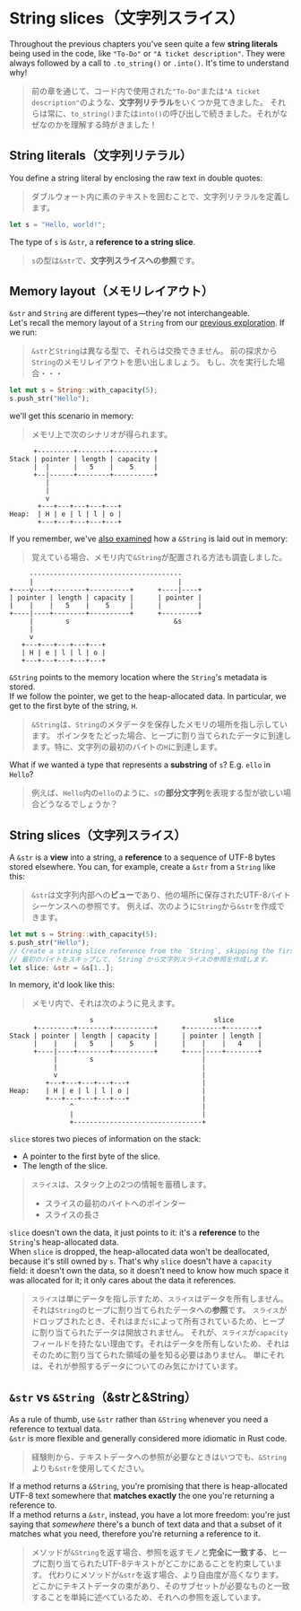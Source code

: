 # String slices（文字列スライス）

Throughout the previous chapters you've seen quite a few **string literals** being used in the code,
like `"To-Do"` or `"A ticket description"`.
They were always followed by a call to `.to_string()` or `.into()`. It's time to understand why!

> 前の章を通じて、コード内で使用された`"To-Do"`または`"A ticket description"`のような、**文字列リテラル**をいくつか見てきました。
> それらは常に、`to_string()`または`into()`の呼び出しで続きました。それがなぜなのかを理解する時がきました！

## String literals（文字列リテラル）

You define a string literal by enclosing the raw text in double quotes:

> ダブルウォート内に素のテキストを囲むことで、文字列リテラルを定義します。

```rust
let s = "Hello, world!";
```

The type of `s` is `&str`, a **reference to a string slice**.

> `s`の型は`&str`で、**文字列スライスへの参照**です。

## Memory layout（メモリレイアウト）

`&str` and `String` are different types—they're not interchangeable.\
Let's recall the memory layout of a `String` from our
[previous exploration](../03_ticket_v1/09_heap.md).
If we run:

> `&str`と`String`は異なる型で、それらは交換できません。
> 前の探求から`String`のメモリレイアウトを思い出しましょう。
> もし、次を実行した場合・・・

```rust
let mut s = String::with_capacity(5);
s.push_str("Hello");
```

we'll get this scenario in memory:

> メモリ上で次のシナリオが得られます。

```text
      +---------+--------+----------+
Stack | pointer | length | capacity |
      |  |      |   5    |    5     |
      +--|------+--------+----------+
         |
         |
         v
       +---+---+---+---+---+
Heap:  | H | e | l | l | o |
       +---+---+---+---+---+
```

If you remember, we've [also examined](../03_ticket_v1/10_references_in_memory.md)
how a `&String` is laid out in memory:

> 覚えている場合、メモリ内で`&String`が配置される方法も調査しました。

```text
     --------------------------------------
     |                                    |
+----v----+--------+----------+      +----|----+
| pointer | length | capacity |      | pointer |
|    |    |   5    |    5     |      |         |
+----|----+--------+----------+      +---------+
     |        s                          &s
     |
     v
   +---+---+---+---+---+
   | H | e | l | l | o |
   +---+---+---+---+---+
```

`&String` points to the memory location where the `String`'s metadata is stored.\
If we follow the pointer, we get to the heap-allocated data. In particular, we get to the first byte of the string, `H`.

> `&String`は、`String`のメタデータを保存したメモリの場所を指し示しています。
> ポインタをたどった場合、ヒープに割り当てられたデータに到達します。特に、文字列の最初のバイトの`H`に到達します。

What if we wanted a type that represents a **substring** of `s`? E.g. `ello` in `Hello`?

> 例えば、`Hello`内の`ello`のように、`s`の**部分文字列**を表現する型が欲しい場合どうなるでしょうか？

## String slices（文字列スライス）

A `&str` is a **view** into a string, a **reference** to a sequence of UTF-8 bytes stored elsewhere.
You can, for example, create a `&str` from a `String` like this:

> `&str`は文字列内部への**ビュー**であり、他の場所に保存されたUTF-8バイトシーケンスへの参照です。
> 例えば、次のように`String`から`&str`を作成できます。

```rust
let mut s = String::with_capacity(5);
s.push_str("Hello");
// Create a string slice reference from the `String`, skipping the first byte.
// 最初のバイトをスキップして、`String`から文字列スライスの参照を作成します。
let slice: &str = &s[1..];
```

In memory, it'd look like this:

> メモリ内で、それは次のように見えます。

```text
                    s                              slice
      +---------+--------+----------+      +---------+--------+
Stack | pointer | length | capacity |      | pointer | length |
      |    |    |   5    |    5     |      |    |    |   4    |
      +----|----+--------+----------+      +----|----+--------+
           |        s                           |
           |                                    |
           v                                    |
         +---+---+---+---+---+                  |
Heap:    | H | e | l | l | o |                  |
         +---+---+---+---+---+                  |
               ^                                |
               |                                |
               +--------------------------------+
```

`slice` stores two pieces of information on the stack:

- A pointer to the first byte of the slice.
- The length of the slice.

> `スライス`は、スタック上の2つの情報を蓄積します。
>
> - スライスの最初のバイトへのポインター
> - スライスの長さ

`slice` doesn't own the data, it just points to it: it's a **reference** to the `String`'s heap-allocated data.\
When `slice` is dropped, the heap-allocated data won't be deallocated, because it's still owned by `s`.
That's why `slice` doesn't have a `capacity` field: it doesn't own the data, so it doesn't need to know how much
space it was allocated for it; it only cares about the data it references.

> `スライス`は単にデータを指し示すため、`スライス`はデータを所有しません。それは`String`のヒープに割り当てられたデータへの**参照**です。
> `スライス`がドロップされたとき、それはまだ`s`によって所有されているため、ヒープに割り当てられたデータは開放されません。
> それが、`スライス`が`capacity`フィールドを持たない理由です。それはデータを所有しないため、それはそのために割り当てられた領域の量を知る必要はありません。
> 単にそれは、それが参照するデータについてのみ気にかけています。

## `&str` vs `&String`（&strと&String）

As a rule of thumb, use `&str` rather than `&String` whenever you need a reference to textual data.\
`&str` is more flexible and generally considered more idiomatic in Rust code.

> 経験則から、テキストデータへの参照が必要なときはいつでも、`&String`よりも`&str`を使用してください。

If a method returns a `&String`, you're promising that there is heap-allocated UTF-8 text somewhere that
**matches exactly** the one you're returning a reference to.\
If a method returns a `&str`, instead, you have a lot more freedom: you're just saying that _somewhere_ there's a
bunch of text data and that a subset of it matches what you need, therefore you're returning a reference to it.

> メソッドが`&String`を返す場合、参照を返すモノと**完全に一致する**、ヒープに割り当てられたUTF-8テキストがどこかにあることを約束しています。
> 代わりにメソッドが`&str`を返す場合、より自由度が高くなります。
> どこかにテキストデータの束があり、そのサブセットが必要なものと一致することを単純に述べているため、それへの参照を返しています。
